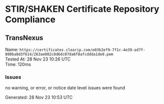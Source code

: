 # STIR/SHAKEN Certificate Repository Compliance

## TransNexus

Name: `https://certificates.clearip.com/e03b2ef9-7f1c-4e39-ad7f-800ba8d3f614/263ae082c8d6dc07da6f8afcddda1de0.pem`\
Tested At: 28 Nov 23 10:26 UTC\
Time: 120ms

### Issues

no warning, or error, or notice date level issues were found

Generated: 28 Nov 23 10:53 UTC